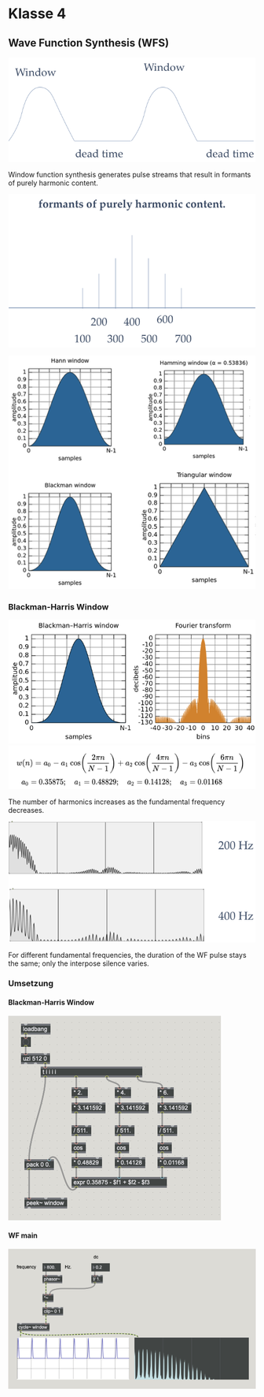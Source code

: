 # Klasse 4



## Wave Function Synthesis (WFS)

![](k4/img/wfs.png)

Window function synthesis generates pulse streams that result in formants of purely harmonic content.

![](k4/img/pureformant.png)


![](k4/img/window.png)

### Blackman-Harris Window
![](k4/img/blackman.png)
![](k4/img/math.png)

The number of harmonics increases as the fundamental frequency decreases.

![](k4/img/wfs_spectrum.png)

For different fundamental frequencies, the duration of the WF pulse stays the same; only the interpose silence varies.

### Umsetzung

#### Blackman-Harris Window
![](k4/img/black_max.png)

#### WF main

![](k4/img/window_function.png)






